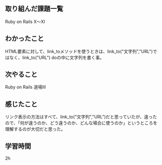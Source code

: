  ##  取り組んだ課題一覧
Ruby on Rails Ⅹ〜Ⅺ

 ##  わかったこと
HTML要素に対して、link_toメソッドを使うときは、link_to("文字列","URL")ではなく、link_to("URL") doの中に文字列を書く事。
 ##  次やること
Ruby on Rails 道場Ⅲ

 ##  感じたこと
リンク表示の方法はすべて、link_to("文字列","URL")だと思っていたが、違ったので、「何が違うのか、どう違うのか、どんな場合に使うのか」というところを理解するのが大切だと思った。

 ##  学習時間
2h
